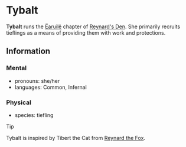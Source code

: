 # Tybalt

**Tybalt** runs the [Ëaruilë](../../../ch-2-people-of-mote/societies/esterfell-accord/earuile.md) chapter of [Reynard's Den](../reynards-den.md). She primarily recruits tieflings as a means of providing them with work and protections.

## Information

### Mental

- pronouns: she/her
- languages: Common, Infernal

### Physical

- species: tiefling


> [!TIP]
Tybalt is inspired by Tibert the Cat from [Reynard the Fox](https://en.wikipedia.org/wiki/Reynard_the_Fox).
